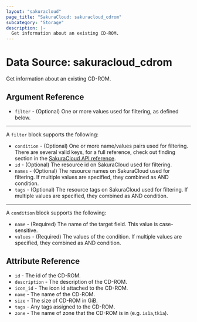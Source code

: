 ```yaml
---
layout: "sakuracloud"
page_title: "SakuraCloud: sakuracloud_cdrom"
subcategory: "Storage"
description: |-
  Get information about an existing CD-ROM.
---
```


# Data Source: sakuracloud_cdrom

Get information about an existing CD-ROM.

## Argument Reference

* `filter` - (Optional) One or more values used for filtering, as defined below.


---

A `filter` block supports the following:

* `condition` - (Optional) One or more name/values pairs used for filtering. There are several valid keys, for a full reference, check out finding section in the [SakuraCloud API reference](https://developer.sakura.ad.jp/cloud/api/1.1/).
* `id` - (Optional) The resource id on SakuraCloud used for filtering.
* `names` - (Optional) The resource names on SakuraCloud used for filtering. If multiple values ​​are specified, they combined as AND condition.
* `tags` - (Optional) The resource tags on SakuraCloud used for filtering. If multiple values ​​are specified, they combined as AND condition.

---

A `condition` block supports the following:

* `name` - (Required) The name of the target field. This value is case-sensitive.
* `values` - (Required) The values of the condition. If multiple values ​​are specified, they combined as AND condition.


## Attribute Reference

* `id` - The id of the CD-ROM.
* `description` - The description of the CD-ROM.
* `icon_id` - The icon id attached to the CD-ROM.
* `name` - The name of the CD-ROM.
* `size` - The size of CD-ROM in GiB.
* `tags` - Any tags assigned to the CD-ROM.
* `zone` - The name of zone that the CD-ROM is in (e.g. `is1a`,`tk1a`).




